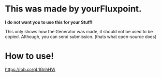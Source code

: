 # This was made by yourFluxpoint.

**I do not want you to use this for your Stuff!**

This only shows how the Generator was made, it should not be used to be copied. Although, you can send submission. (thats what open-source does)

# How to use!
https://ibb.co/qL1GnhHW
